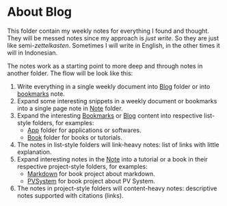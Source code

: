 # About Blog

This folder contain my weekly notes for everything I found and thought. They will be messed notes since my approach is *just write*. So they are just like semi-*zettelkasten*. Sometimes I will write in English, in the other times it will in Indonesian.

The notes work as a starting point to more deep and through notes in another folder. The flow will be look like this:
1. Write everything in a single weekly document into [Blog](../Blog/about_blog.md) folder or into [bookmarks](../Blog/bookmarks.md) note.
2. Expand some interesting snippets in a weekly document or bookmarks into a single page note in [Note](../Note/about_note.md) folder.
3. Expand the interesting [Bookmarks](../Blog/bookmarks.md) or [Blog](../Blog/about_blog.md) content into respective list-style folders, for examples:
   - [App](../App/about_app.md) folder for applications or softwares.
   - [Book](../Book/about_book.md) folder for books or tutorials.
4. The notes in list-style folders will link-heavy notes: list of links with little explanation.
5. Expand interesting notes in the [Note](../Note/about_note.md) into a tutorial or a book in their respective project-style folders, for examples:
   - [Markdown](../Markdown/about_markdown.md) for book project about markdown.
   - [PVSystem](../PVSystem/about_pvsystem.md) for book project about PV System.
6. The notes in project-style folders will content-heavy notes: descriptive notes supported with citations (links).